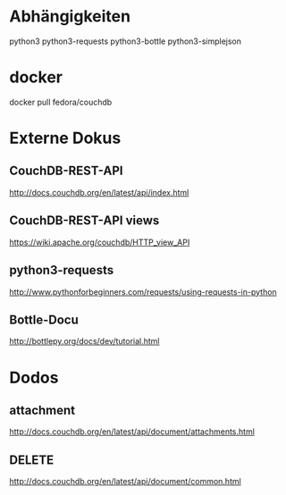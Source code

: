 
# Abhängigkeiten #

python3
python3-requests
python3-bottle
python3-simplejson

# docker #

docker pull fedora/couchdb

# Externe Dokus #
## CouchDB-REST-API ##

http://docs.couchdb.org/en/latest/api/index.html

## CouchDB-REST-API views ##
https://wiki.apache.org/couchdb/HTTP_view_API

## python3-requests ##

http://www.pythonforbeginners.com/requests/using-requests-in-python

## Bottle-Docu ##

http://bottlepy.org/docs/dev/tutorial.html

# Dodos #

## attachment ##

http://docs.couchdb.org/en/latest/api/document/attachments.html

## DELETE ##

http://docs.couchdb.org/en/latest/api/document/common.html
